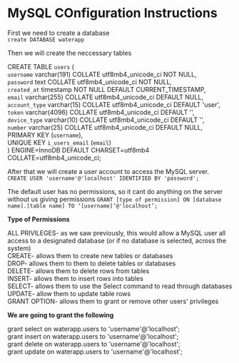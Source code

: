 # MySQL COnfiguration Instructions  


First we need to create a database  
`create DATABASE waterapp
`

Then we will create the neccessary tables  

CREATE TABLE `users` (  
  `username` varchar(191) COLLATE utf8mb4_unicode_ci NOT NULL,  
  `password` text COLLATE utf8mb4_unicode_ci NOT NULL,  
  `created_at` timestamp NOT NULL DEFAULT CURRENT_TIMESTAMP,  
  `email` varchar(255) COLLATE utf8mb4_unicode_ci DEFAULT NULL,  
  `account_type` varchar(15) COLLATE utf8mb4_unicode_ci DEFAULT 'user',  
  `token` varchar(4096) COLLATE utf8mb4_unicode_ci DEFAULT '',  
  `device_type` varchar(10) COLLATE utf8mb4_unicode_ci DEFAULT '',  
  `number` varchar(25) COLLATE utf8mb4_unicode_ci DEFAULT NULL,  
  PRIMARY KEY (`username`),  
  UNIQUE KEY `i_users_email` (`email`)  
) ENGINE=InnoDB DEFAULT CHARSET=utf8mb4 COLLATE=utf8mb4_unicode_ci;  


After that we will create a user account to access the MySQL server.  
`CREATE USER 'username'@'localhost' IDENTIFIED BY 'password';`


The default user has no permissions, so it cant do anything on the server without us giving permissions
`GRANT [type of permission] ON [database name].[table name] TO ‘[username]’@'localhost’;`


**Type of Permissions**  

ALL PRIVILEGES- as we saw previously, this would allow a MySQL user all access to a designated database (or if no database is selected, across the system)  
CREATE- allows them to create new tables or databases  
DROP- allows them to them to delete tables or databases  
DELETE- allows them to delete rows from tables  
INSERT- allows them to insert rows into tables  
SELECT- allows them to use the Select command to read through databases  
UPDATE- allow them to update table rows  
GRANT OPTION- allows them to grant or remove other users' privileges  


**We are going to grant the following**

grant select on waterapp.users to 'username'@'localhost';  
grant insert on waterapp.users to 'username'@'localhost';  
grant delete on waterapp.users to 'username'@'localhost';  
grant update on waterapp.users to 'username'@'localhost';  

